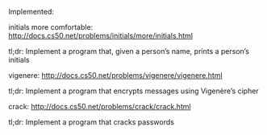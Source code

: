Implemented:

initials more comfortable: http://docs.cs50.net/problems/initials/more/initials.html

tl;dr: Implement a program that, given a person’s name, prints a person’s initials

vigenere: http://docs.cs50.net/problems/vigenere/vigenere.html

tl;dr: Implement a program that encrypts messages using Vigenère’s cipher

crack: http://docs.cs50.net/problems/crack/crack.html

tl;dr: Implement a program that cracks passwords


